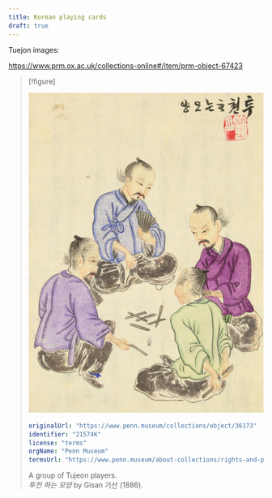 ```yaml
---
title: Korean playing cards
draft: true
---
```



Tuejon images:

https://www.prm.ox.ac.uk/collections-online#/item/prm-object-67423

> [!figure]
> 
> ![](tujeon_players.jpg)
>
> ```yaml
> originalUrl: "https://www.penn.museum/collections/object/36173"
> identifier: "21574K"
> license: "terms"
> orgName: "Penn Museum"
> termsUrl: "https://www.penn.museum/about-collections/rights-and-permissions"
> ```
>
> A group of Tujeon players.<br/><cite lang="ko">투전 하는 모양</cite> by <span lang="ko-Latn" class="noun">Gisan</span> <span lang="ko" class="noun">기산</span> (1886).
